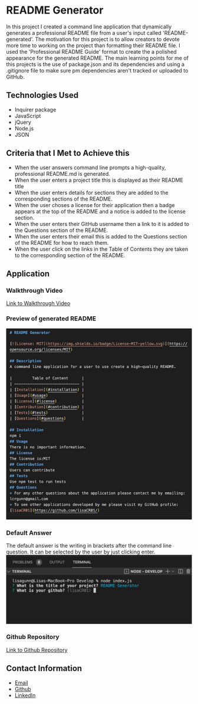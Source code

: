 # README Generator
In this project I created a command line application that dynamically generates a professional README file from a user's input called 'README-generated'. The motivation for this project is to allow creators to devote more time to working on the project than formatting their README file. I used the 'Professional README Guide' format to create the a polished appearance for the generated README. The main learning points for me of this projects is the use of package.json and its dependencies and using a .gitignore file to make sure pm dependencies aren't tracked or uploaded to GitHub. 

## Technologies Used
* Inquirer package
* JavaScript
* jQuery
* Node.js
* JSON

## Criteria that I Met to Achieve this
* When the user answers command line prompts a high-quality, professional README.md is generated.
* When the user enters a project title this is displayed as their README title
* When the user enters details for sections they are added to the corresponding sections of the README.
* When the user choses a license for their application then a badge appears at the top of the README and a notice is added to the license section.
* When the user enters their GitHub username then a link to it is added to the Questions section of the README.
* When the user enters their email this is added to the Questions section of the README for how to reach them.
* When the user click on the links in the Table of Contents they are taken to the corresponding section of the README. 

## Application 

### Walkthrough Video
[Link to Walkthrough Video](https://drive.google.com/file/d/1zxD-1cracDrrw2A4JiQZFUxALDhSm2VG/view)

### Preview of generated README
![README Preview](./Develop/Images/Preview-README.jpg?raw=true)
### Default Answer
The default answer is the writing in brackets after the command line question. It can be selected by the user by just clicking enter.
![Default Answer](./Develop/Images/Default-Answer.jpg?raw=true)

### Github Repository
[Link to Github Repository](https://github.com/LisaCR01/README-generator.git)


## Contact Information
* [Email](mailto:lcrgunn@gmail.com)
* [Github](https://github.com/LisaCR01)
* [LinkedIn](https://www.linkedin.com/in/LisaCR01)